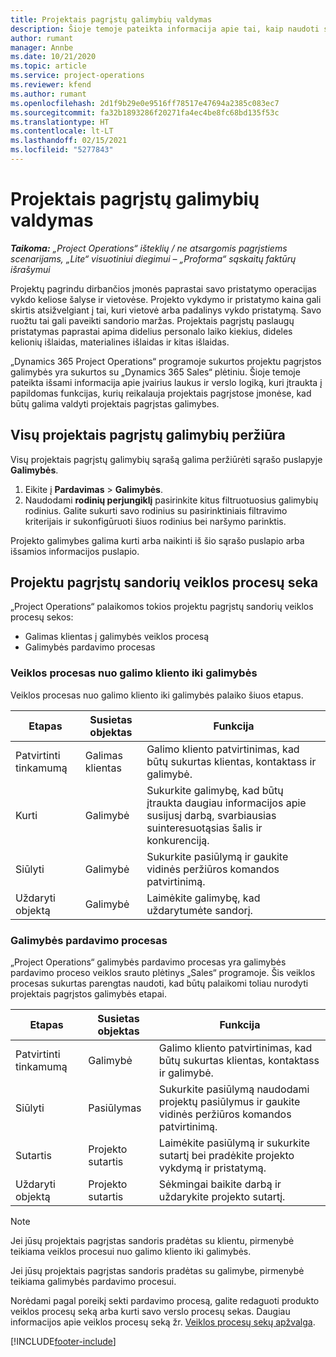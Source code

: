 ```yaml
---
title: Projektais pagrįstų galimybių valdymas
description: Šioje temoje pateikta informacija apie tai, kaip naudoti su projektais susijusias galimybes.
author: rumant
manager: Annbe
ms.date: 10/21/2020
ms.topic: article
ms.service: project-operations
ms.reviewer: kfend
ms.author: rumant
ms.openlocfilehash: 2d1f9b29e0e9516ff78517e47694a2385c083ec7
ms.sourcegitcommit: fa32b1893286f20271fa4ec4be8fc68bd135f53c
ms.translationtype: HT
ms.contentlocale: lt-LT
ms.lasthandoff: 02/15/2021
ms.locfileid: "5277843"
---
```

# <a name="manage-project-based-opportunities"></a>Projektais pagrįstų galimybių valdymas

_**Taikoma:** „Project Operations“ išteklių / ne atsargomis pagrįstiems scenarijams, „Lite“ visuotiniui diegimui – „Proforma“ sąskaitų faktūrų išrašymui_

Projektų pagrindu dirbančios įmonės paprastai savo pristatymo operacijas vykdo keliose šalyse ir vietovėse. Projekto vykdymo ir pristatymo kaina gali skirtis atsižvelgiant į tai, kuri vietovė arba padalinys vykdo pristatymą. Savo ruožtu tai gali paveikti sandorio maržas. Projektais pagrįstų paslaugų pristatymas paprastai apima didelius personalo laiko kiekius, dideles kelionių išlaidas, materialines išlaidas ir kitas išlaidas.

„Dynamics 365 Project Operations“ programoje sukurtos projektu pagrįstos galimybės yra sukurtos su „Dynamics 365 Sales“ plėtiniu. Šioje temoje pateikta išsami informacija apie įvairius laukus ir verslo logiką, kuri įtraukta į papildomas funkcijas, kurių reikalauja projektais pagrįstose įmonėse, kad būtų galima valdyti projektais pagrįstas galimybes.

## <a name="view-all-project-based-opportunities"></a>Visų projektais pagrįstų galimybių peržiūra

Visų projektais pagrįstų galimybių sąrašą galima peržiūrėti sąrašo puslapyje **Galimybės**. 

1. Eikite į **Pardavimas** > **Galimybės**.
2. Naudodami **rodinių perjungiklį** pasirinkite kitus filtruotuosius galimybių rodinius. Galite sukurti savo rodinius su pasirinktiniais filtravimo kriterijais ir sukonfigūruoti šiuos rodinius bei naršymo parinktis.

Projekto galimybes galima kurti arba naikinti iš šio sąrašo puslapio arba išsamios informacijos puslapio.

## <a name="business-process-flow-for-project-based-deals"></a>Projektu pagrįstų sandorių veiklos procesų seka

„Project Operations“ palaikomos tokios projektu pagrįstų sandorių veiklos procesų sekos:

- Galimas klientas į galimybės veiklos procesą
- Galimybės pardavimo procesas

### <a name="lead-to-opportunity-business-process"></a>Veiklos procesas nuo galimo kliento iki galimybės 
Veiklos procesas nuo galimo kliento iki galimybės palaiko šiuos etapus.

| Etapas | Susietas objektas | Funkcija |
| --- | --- | --- |
| Patvirtinti tinkamumą | Galimas klientas | Galimo kliento patvirtinimas, kad būtų sukurtas klientas, kontaktass ir galimybė. |
| Kurti | Galimybė | Sukurkite galimybę, kad būtų įtraukta daugiau informacijos apie susijusį darbą, svarbiausias suinteresuotąsias šalis ir konkurenciją. |
| Siūlyti | Galimybė | Sukurkite pasiūlymą ir gaukite vidinės peržiūros komandos patvirtinimą. |
| Uždaryti objektą  | Galimybė | Laimėkite galimybę, kad uždarytumėte sandorį. |

### <a name="opportunity-sales-process"></a>Galimybės pardavimo procesas
„Project Operations“ galimybės pardavimo procesas yra galimybės pardavimo proceso veiklos srauto plėtinys „Sales“ programoje. Šis veiklos procesas sukurtas parengtas naudoti, kad būtų palaikomi toliau nurodyti projektais pagrįstos galimybės etapai.

| Etapas | Susietas objektas | Funkcija |
| --- | --- | --- |
| Patvirtinti tinkamumą | Galimybė | Galimo kliento patvirtinimas, kad būtų sukurtas klientas, kontaktass ir galimybė. |
| Siūlyti | Pasiūlymas | Sukurkite pasiūlymą naudodami projektų pasiūlymus ir gaukite vidinės peržiūros komandos patvirtinimą. |
| Sutartis | Projekto sutartis | Laimėkite pasiūlymą ir sukurkite sutartį bei pradėkite projekto vykdymą ir pristatymą. |
| Uždaryti objektą  | Projekto sutartis | Sėkmingai baikite darbą ir uždarykite projekto sutartį. |

> [!NOTE]
> Jei jūsų projektais pagrįstas sandoris pradėtas su klientu, pirmenybė teikiama veiklos procesui nuo galimo kliento iki galimybės.
>
> Jei jūsų projektais pagrįstas sandoris pradėtas su galimybe, pirmenybė teikiama galimybės pardavimo procesui.

Norėdami pagal poreikį sekti pardavimo procesą, galite redaguoti produkto veiklos procesų seką arba kurti savo verslo procesų sekas. Daugiau informacijos apie veiklos procesų seką žr. [Veiklos procesų sekų apžvalga](https://docs.microsoft.com/dynamics365/customerengagement/on-premises/customize/business-process-flows-overview).


[!INCLUDE[footer-include](../includes/footer-banner.md)]